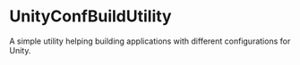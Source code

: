 # UnityConfBuildUtility
A simple utility helping building applications with different configurations for Unity.
